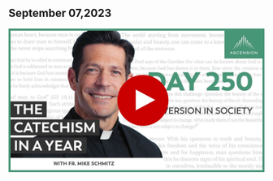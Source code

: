 ## September 07,2023 ##

[![Conversion in Society](https://raw.githubusercontent.com/linusjf/CIAY/main/September/jpgs/Day250.jpg)](https://youtu.be/mOpAqc8qXIw "Conversion in Society")

